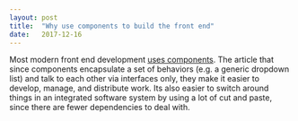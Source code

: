 ```yaml
---
layout: post
title:  "Why use components to build the front end"
date:   2017-12-16
---
```


Most modern front end development [uses components](https://derickbailey.com/2015/08/26/building-a-component-based-web-ui-with-modern-javascript-frameworks/). The article that since components encapsulate a set of behaviors (e.g. a generic dropdown list) and talk to each other via interfaces only, they make it easier to develop, manage, and distribute work. Its also easier to switch around things in an integrated software system by using a lot of cut and paste, since there are fewer dependencies to deal with.






